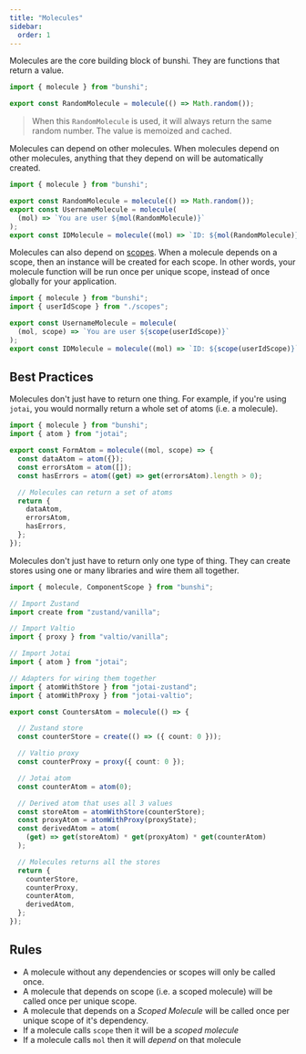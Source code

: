 ```yaml
---
title: "Molecules"
sidebar:
  order: 1
---
```


Molecules are the core building block of bunshi. They are functions that return a value.

```ts
import { molecule } from "bunshi";

export const RandomMolecule = molecule(() => Math.random());
```

> When this `RandomMolecule` is used, it will always return the same random number. The value is memoized and cached.

Molecules can depend on other molecules. When molecules depend on other molecules, anything that they depend on will be automatically created.

```ts
import { molecule } from "bunshi";

export const RandomMolecule = molecule(() => Math.random());
export const UsernameMolecule = molecule(
  (mol) => `You are user ${mol(RandomMolecule)}`
);
export const IDMolecule = molecule((mol) => `ID: ${mol(RandomMolecule)}`);
```

Molecules can also depend on [scopes](/scopes). When a molecule depends on a scope, then an instance will be created for each scope. In other words, your molecule function will be run once per unique scope, instead of once globally for your application.

```ts
import { molecule } from "bunshi";
import { userIdScope } from "./scopes";

export const UsernameMolecule = molecule(
  (mol, scope) => `You are user ${scope(userIdScope)}`
);
export const IDMolecule = molecule((mol) => `ID: ${scope(userIdScope)}`);
```

## Best Practices

Molecules don't just have to return one thing. For example, if you're using `jotai`, you would normally return a whole set of atoms (i.e. a molecule).

```ts
import { molecule } from "bunshi";
import { atom } from "jotai";

export const FormAtom = molecule((mol, scope) => {
  const dataAtom = atom({});
  const errorsAtom = atom([]);
  const hasErrors = atom((get) => get(errorsAtom).length > 0);

  // Molecules can return a set of atoms
  return {
    dataAtom,
    errorsAtom,
    hasErrors,
  };
});
```

Molecules don't just have to return only one type of thing. They can create stores using one
or many libraries and wire them all together.

```ts
import { molecule, ComponentScope } from "bunshi";

// Import Zustand
import create from "zustand/vanilla";

// Import Valtio
import { proxy } from "valtio/vanilla";

// Import Jotai
import { atom } from "jotai";

// Adapters for wiring them together
import { atomWithStore } from "jotai-zustand";
import { atomWithProxy } from "jotai-valtio";

export const CountersAtom = molecule(() => {

  // Zustand store
  const counterStore = create(() => ({ count: 0 }));

  // Valtio proxy
  const counterProxy = proxy({ count: 0 });

  // Jotai atom
  const counterAtom = atom(0);

  // Derived atom that uses all 3 values
  const storeAtom = atomWithStore(counterStore);
  const proxyAtom = atomWithProxy(proxyState);
  const derivedAtom = atom(
    (get) => get(storeAtom) * get(proxyAtom) * get(counterAtom)
  );

  // Molecules returns all the stores
  return {
    counterStore,
    counterProxy,
    counterAtom,
    derivedAtom,
  };
});
```

## Rules

- A molecule without any dependencies or scopes will only be called once.
- A molecule that depends on scope (i.e. a scoped molecule) will be called once per unique scope.
- A molecule that depends on a _Scoped Molecule_ will be called once per unique scope of it's dependency.
- If a molecule calls `scope` then it will be a _scoped molecule_
- If a molecule calls `mol` then it will _depend_ on that molecule
